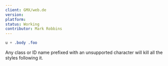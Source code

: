```yaml
---
client: GMX/web.de
version:
platform:
status: Working
contributor: Mark Robbins
---
```


```css
u + .body .foo
```

Any class or ID name prefixed with an unsupported character will kill all the styles following it.
